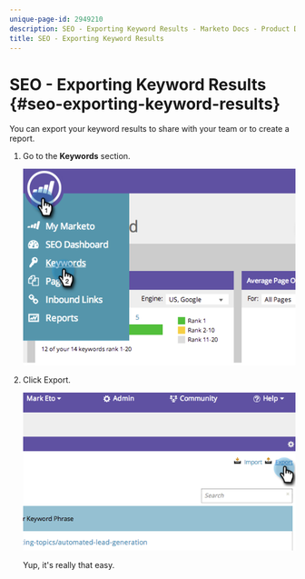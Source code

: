 ```yaml
---
unique-page-id: 2949210
description: SEO - Exporting Keyword Results - Marketo Docs - Product Documentation
title: SEO - Exporting Keyword Results
---
```


# SEO - Exporting Keyword Results {#seo-exporting-keyword-results}

You can export your keyword results to share with your team or to create a report.

1. Go to the **Keywords** section.

   ![](assets/image2014-9-18-12-3a51-3a7.png)

1. Click Export.

   ![](assets/image2014-9-18-12-3a51-3a25.png)

   Yup, it's really that easy.

